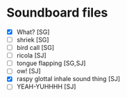 # Soundboard files

- [x] What? [SG]
- [ ] shriek [SG]
- [ ] bird call [SG]
- [ ] ricola [SJ]
- [ ] tongue flapping [SG,SJ]
- [ ] ow! [SJ]
- [x] raspy glottal inhale sound thing [SJ]
- [ ] YEAH-YUHHHH [SJ]
